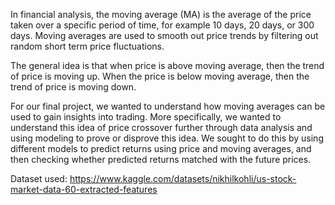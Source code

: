 In financial analysis, the moving average (MA) is the average of the price taken over a specific period of time, for example 10 days, 20 days, or 300 days. Moving averages are used to smooth out price trends by filtering out random short term price fluctuations.

The general idea is that when price is above moving average, then the trend of price is moving up. When the price is below moving average, then the trend of price is moving down.

For our final project, we wanted to understand how moving averages can be used to gain insights into trading. More specifically, we wanted to understand this idea of price crossover further through data analysis and using modeling to prove or disprove this idea. We sought to do this by using different models to predict returns using price and moving averages, and then checking whether predicted returns matched with the future prices.

Dataset used: https://www.kaggle.com/datasets/nikhilkohli/us-stock-market-data-60-extracted-features
